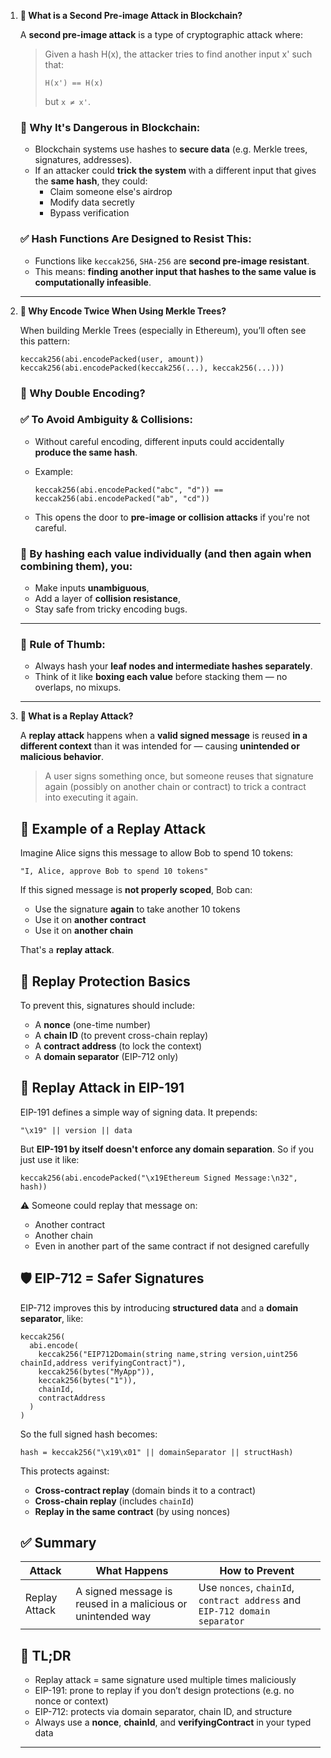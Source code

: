 1. **🔐 What is a Second Pre-image Attack in Blockchain?**
    
    A **second pre-image attack** is a type of cryptographic attack where:
    
    > Given a hash H(x), the attacker tries to find another input x' such that:
    > 
    > 
    > ```
    > H(x') == H(x)
    > ```
    > 
    > but `x ≠ x'`.
    > 
    
    ### 🧨 Why It's Dangerous in Blockchain:
    
    - Blockchain systems use hashes to **secure data** (e.g. Merkle trees, signatures, addresses).
    - If an attacker could **trick the system** with a different input that gives the **same hash**, they could:
        - Claim someone else's airdrop
        - Modify data secretly
        - Bypass verification
    
    ### ✅ Hash Functions Are Designed to Resist This:
    
    - Functions like `keccak256`, `SHA-256` are **second pre-image resistant**.
    - This means: **finding another input that hashes to the same value is computationally infeasible**.
    
    ---
    
2. **🔐 Why Encode Twice When Using Merkle Trees?**
    
    When building Merkle Trees (especially in Ethereum), you’ll often see this pattern:
    
    ```solidity
    keccak256(abi.encodePacked(user, amount))
    keccak256(abi.encodePacked(keccak256(...), keccak256(...)))
    ```
    
    ### 🔎 Why Double Encoding?
    
    ### ✅ To Avoid Ambiguity & Collisions:
    
    - Without careful encoding, different inputs could accidentally **produce the same hash**.
    - Example:
        
        ```solidity
        keccak256(abi.encodePacked("abc", "d")) == keccak256(abi.encodePacked("ab", "cd"))
        ```
        
    - This opens the door to **pre-image or collision attacks** if you're not careful.
    
    ### 🔐 By hashing each value individually (and then again when combining them), you:
    
    - Make inputs **unambiguous**,
    - Add a layer of **collision resistance**,
    - Stay safe from tricky encoding bugs.
    
    ---
    
    ### 🧠 Rule of Thumb:
    
    - Always hash your **leaf nodes and intermediate hashes separately**.
    - Think of it like **boxing each value** before stacking them — no overlaps, no mixups.
    
    ---
    
3. **🔐 What is a Replay Attack?**
    
    A **replay attack** happens when a **valid signed message** is reused **in a different context** than it was intended for — causing **unintended or malicious behavior**.
    
    > A user signs something once, but someone reuses that signature again (possibly on another chain or contract) to trick a contract into executing it again.
    > 
    
    ## 🧠 Example of a Replay Attack
    
    Imagine Alice signs this message to allow Bob to spend 10 tokens:
    
    ```
    "I, Alice, approve Bob to spend 10 tokens"
    ```
    
    If this signed message is **not properly scoped**, Bob can:
    
    - Use the signature **again** to take another 10 tokens
    - Use it on **another contract**
    - Use it on **another chain**
    
    That's a **replay attack**.
    
    ## 🔐 Replay Protection Basics
    
    To prevent this, signatures should include:
    
    - A **nonce** (one-time number)
    - A **chain ID** (to prevent cross-chain replay)
    - A **contract address** (to lock the context)
    - A **domain separator** (EIP-712 only)
    
    ## 🧾 Replay Attack in EIP-191
    
    EIP-191 defines a simple way of signing data. It prepends:
    
    ```
    "\x19" || version || data
    ```
    
    But **EIP-191 by itself doesn't enforce any domain separation**. So if you just use it like:
    
    ```solidity
    keccak256(abi.encodePacked("\x19Ethereum Signed Message:\n32", hash))
    ```
    
    ⚠️ Someone could replay that message on:
    
    - Another contract
    - Another chain
    - Even in another part of the same contract if not designed carefully
    
    ## 🛡️ EIP-712 = Safer Signatures
    
    EIP-712 improves this by introducing **structured data** and a **domain separator**, like:
    
    ```solidity
    keccak256(
      abi.encode(
        keccak256("EIP712Domain(string name,string version,uint256 chainId,address verifyingContract)"),
        keccak256(bytes("MyApp")),
        keccak256(bytes("1")),
        chainId,
        contractAddress
      )
    )
    ```
    
    So the full signed hash becomes:
    
    ```
    hash = keccak256("\x19\x01" || domainSeparator || structHash)
    ```
    
    This protects against:
    
    - **Cross-contract replay** (domain binds it to a contract)
    - **Cross-chain replay** (includes `chainId`)
    - **Replay in the same contract** (by using nonces)
    
    ## ✅ Summary
    
    | Attack | What Happens | How to Prevent |
    | --- | --- | --- |
    | Replay Attack | A signed message is reused in a malicious or unintended way | Use `nonces`, `chainId`, `contract address` and `EIP-712 domain separator` |
    
    ## 🔐 TL;DR
    
    - Replay attack = same signature used multiple times maliciously
    - EIP-191: prone to replay if you don’t design protections (e.g. no nonce or context)
    - EIP-712: protects via domain separator, chain ID, and structure
    - Always use a **nonce**, **chainId**, and **verifyingContract** in your typed data
    
    ---